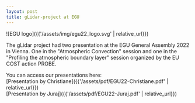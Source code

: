 ```yaml
---
layout: post
title: gLidar-project at EGU
---
```


![EGU logo]({{'/assets/img/egu22_logo.svg' | relative_url}})  


The gLidar project had two presentation at the EGU General Assembly 2022 in Vienna. One in the "Atmospheric Convection" session and one in the "Profiling the atmospheric boundary layer" session organized by the EU COST action PROBE. 

You can access our presentations here:  
[Presentation by Christiane]({{'/assets/pdf/EGU22-Christiane.pdf' | relative_url}})  
[Presentation by Juraj]({{'/assets/pdf/EGU22-Juraj.pdf' | relative_url}})  